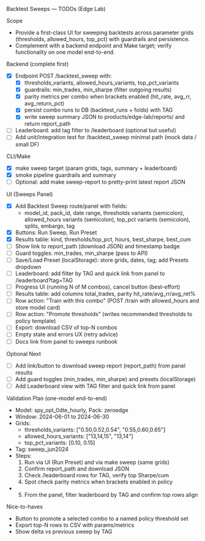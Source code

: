 Backtest Sweeps — TODOs (Edge Lab)

Scope
- Provide a first-class UI for sweeping backtests across parameter grids (thresholds, allowed_hours, top_pct) with guardrails and persistence.
- Complement with a backend endpoint and Make target; verify functionality on one model end-to-end.

Backend (complete first)
- [x] Endpoint POST /backtest_sweep with:
  - [x] thresholds_variants, allowed_hours_variants, top_pct_variants
  - [x] guardrails: min_trades, min_sharpe (filter outgoing results)
  - [x] parity metrics per combo when brackets enabled (hit_rate, avg_rr, avg_return_pct)
  - [x] persist combo runs to DB (backtest_runs + folds) with TAG
  - [x] write sweep summary JSON to products/edge-lab/reports/ and return report_path
- [ ] Leaderboard: add tag filter to /leaderboard (optional but useful)
- [ ] Add unit/integration test for /backtest_sweep minimal path (mock data / small DF)

CLI/Make
- [x] make sweep target (param grids, tags, summary + leaderboard)
- [x] smoke pipeline guardrails and summary
- [ ] Optional: add make sweep-report to pretty-print latest report JSON

UI (Sweeps Panel)
- [x] Add Backtest Sweep route/panel with fields:
  - model_id, pack_id, date range, thresholds variants (semicolon), allowed_hours variants (semicolon), top_pct variants (semicolon), splits, embargo, tag
- [x] Buttons: Run Sweep, Run Preset
- [x] Results table: kind, thresholds/top_pct, hours, best_sharpe, best_cum
- [ ] Show link to report_path (download JSON) and timestamp badge
- [ ] Guard toggles: min_trades, min_sharpe (pass to API)
- [ ] Save/Load Preset (localStorage): store grids, dates, tag; add Presets dropdown
- [ ] Leaderboard: add filter by TAG and quick link from panel to /leaderboard?tag=TAG
- [ ] Progress UI (running N of M combos), cancel button (best-effort)
- [ ] Results table: add columns total_trades, parity hit_rate/avg_rr/avg_ret%
- [ ] Row action: "Train with this combo" (POST /train with allowed_hours and store model card)
- [ ] Row action: "Promote thresholds" (writes recommended thresholds to policy template)
- [ ] Export: download CSV of top-N combos
- [ ] Empty state and errors UX (retry advice)
- [ ] Docs link from panel to sweeps runbook

Optional Next
- [ ] Add link/button to download sweep report (report_path) from panel results
- [ ] Add guard toggles (min_trades, min_sharpe) and presets (localStorage)
- [ ] Add Leaderboard view with TAG filter and quick link from panel

Validation Plan (one-model end-to-end)
- Model: spy_opt_0dte_hourly, Pack: zeroedge
- Window: 2024-06-01 to 2024-06-30
- Grids:
  - thresholds_variants: ["0.50,0.52,0.54", "0.55,0.60,0.65"]
  - allowed_hours_variants: ["13,14,15", "13,14"]
  - top_pct_variants: [0.10, 0.15]
- Tag: sweep_jun2024
- Steps:
  1) Run via UI (Run Preset) and via make sweep (same grids)
  2) Confirm report_path and download JSON
  3) Check /leaderboard rows for TAG, verify top Sharpe/cum
  4) Spot check parity metrics when brackets enabled in policy
- 5) From the panel, filter leaderboard by TAG and confirm top rows align

Nice-to-haves
- Button to promote a selected combo to a named policy threshold set
- Export top-N rows to CSV with params/metrics
- Show delta vs previous sweep by TAG
